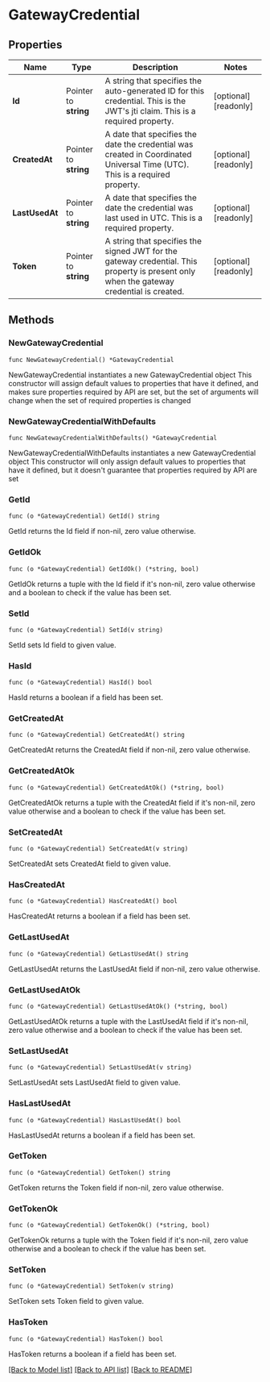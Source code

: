 # GatewayCredential

## Properties

Name | Type | Description | Notes
------------ | ------------- | ------------- | -------------
**Id** | Pointer to **string** | A string that specifies the auto-generated ID for this credential. This is the JWT&#39;s jti claim. This is a required property. | [optional] [readonly] 
**CreatedAt** | Pointer to **string** | A date that specifies the date the credential was created in Coordinated Universal Time (UTC). This is a required property. | [optional] [readonly] 
**LastUsedAt** | Pointer to **string** | A date that specifies the date the credential was last used in UTC. This is a required property. | [optional] [readonly] 
**Token** | Pointer to **string** | A string that specifies the signed JWT for the gateway credential. This property is present only when the gateway credential is created. | [optional] [readonly] 

## Methods

### NewGatewayCredential

`func NewGatewayCredential() *GatewayCredential`

NewGatewayCredential instantiates a new GatewayCredential object
This constructor will assign default values to properties that have it defined,
and makes sure properties required by API are set, but the set of arguments
will change when the set of required properties is changed

### NewGatewayCredentialWithDefaults

`func NewGatewayCredentialWithDefaults() *GatewayCredential`

NewGatewayCredentialWithDefaults instantiates a new GatewayCredential object
This constructor will only assign default values to properties that have it defined,
but it doesn't guarantee that properties required by API are set

### GetId

`func (o *GatewayCredential) GetId() string`

GetId returns the Id field if non-nil, zero value otherwise.

### GetIdOk

`func (o *GatewayCredential) GetIdOk() (*string, bool)`

GetIdOk returns a tuple with the Id field if it's non-nil, zero value otherwise
and a boolean to check if the value has been set.

### SetId

`func (o *GatewayCredential) SetId(v string)`

SetId sets Id field to given value.

### HasId

`func (o *GatewayCredential) HasId() bool`

HasId returns a boolean if a field has been set.

### GetCreatedAt

`func (o *GatewayCredential) GetCreatedAt() string`

GetCreatedAt returns the CreatedAt field if non-nil, zero value otherwise.

### GetCreatedAtOk

`func (o *GatewayCredential) GetCreatedAtOk() (*string, bool)`

GetCreatedAtOk returns a tuple with the CreatedAt field if it's non-nil, zero value otherwise
and a boolean to check if the value has been set.

### SetCreatedAt

`func (o *GatewayCredential) SetCreatedAt(v string)`

SetCreatedAt sets CreatedAt field to given value.

### HasCreatedAt

`func (o *GatewayCredential) HasCreatedAt() bool`

HasCreatedAt returns a boolean if a field has been set.

### GetLastUsedAt

`func (o *GatewayCredential) GetLastUsedAt() string`

GetLastUsedAt returns the LastUsedAt field if non-nil, zero value otherwise.

### GetLastUsedAtOk

`func (o *GatewayCredential) GetLastUsedAtOk() (*string, bool)`

GetLastUsedAtOk returns a tuple with the LastUsedAt field if it's non-nil, zero value otherwise
and a boolean to check if the value has been set.

### SetLastUsedAt

`func (o *GatewayCredential) SetLastUsedAt(v string)`

SetLastUsedAt sets LastUsedAt field to given value.

### HasLastUsedAt

`func (o *GatewayCredential) HasLastUsedAt() bool`

HasLastUsedAt returns a boolean if a field has been set.

### GetToken

`func (o *GatewayCredential) GetToken() string`

GetToken returns the Token field if non-nil, zero value otherwise.

### GetTokenOk

`func (o *GatewayCredential) GetTokenOk() (*string, bool)`

GetTokenOk returns a tuple with the Token field if it's non-nil, zero value otherwise
and a boolean to check if the value has been set.

### SetToken

`func (o *GatewayCredential) SetToken(v string)`

SetToken sets Token field to given value.

### HasToken

`func (o *GatewayCredential) HasToken() bool`

HasToken returns a boolean if a field has been set.


[[Back to Model list]](../README.md#documentation-for-models) [[Back to API list]](../README.md#documentation-for-api-endpoints) [[Back to README]](../README.md)


